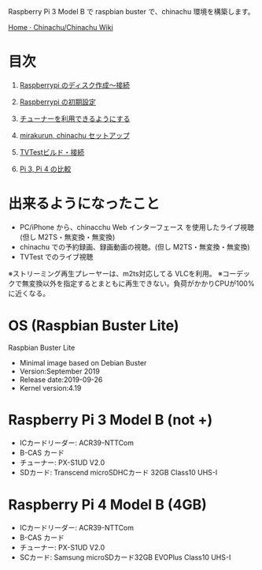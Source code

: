 Raspberry Pi 3 Model B で
raspbian buster で、chinachu 環境を構築します。

[Home · Chinachu/Chinachu Wiki](https://github.com/Chinachu/Chinachu/wiki)

# 目次
1. [Raspberrypi のディスク作成～接続](./1_SetupDisk.md)
2. [Raspberrypi の初期設定](./2_InitPi.md)
3. [チューナーを利用できるようにする](./3_SetupTuner.md)
4. [mirakurun, chinachu セットアップ](./4_SetupChinachu.md)
5. [TVTestビルド・接続](./5_Tvtest.md)

9. [Pi 3, Pi 4 の比較](./9_Performance.md)

# 出来るようになったこと
- PC/iPhone から、chinacchu Web インターフェース を使用したライブ視聴(但し M2TS・無変換・無変換)
- chinachu での予約録画、録画動画の視聴。(但し M2TS・無変換・無変換)
- TVTest でのライブ視聴

※ストリーミング再生プレーヤーは、m2ts対応してる VLCを利用。
※コーデックで無変換以外を指定するとまともに再生できない。負荷がかかりCPUが100%に近くなる。

# OS (Raspbian Buster Lite)
Raspbian Buster Lite
- Minimal image based on Debian Buster
- Version:September 2019
- Release date:2019-09-26
- Kernel version:4.19

# Raspberry Pi 3 Model B (not +)
- ICカードリーダー: ACR39-NTTCom
- B-CAS カード
- チューナー: PX-S1UD V2.0
- SDカード: Transcend microSDHCカード 32GB Class10 UHS-I

# Raspberry Pi 4 Model B (4GB) 
- ICカードリーダー: ACR39-NTTCom
- B-CAS カード
- チューナー: PX-S1UD V2.0
- SCカード: Samsung microSDカード32GB EVOPlus Class10 UHS-I
